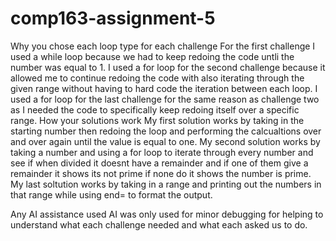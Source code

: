 # comp163-assignment-5
Why you chose each loop type for each challenge
For the first challenge I used a while loop because we had to keep redoing the code untli the number was equal to 1. I used a for loop for the second challenge because it allowed me to continue redoing the code with also iterating through the given range without having to hard code the iteration between each loop. I used a for loop for the last challenge for the same reason as challenge two as I needed the code to specifically keep redoing itself over a specific range.
How your solutions work
My first solution works by taking in the starting number then redoing the loop and performing the calcualtions over and over again until the value is equal to one. My second solution works by taking a number and using a for loop to iterate through every number and see if when divided it doesnt have a remainder and if one of them give a remainder it shows its not prime if none do it shows the number is prime. My last soltution works by taking in a range and printing out the numbers in that range while using end= to format the output.

Any AI assistance used
AI was only used for minor debugging for helping to understand what each challenge needed and what each asked us to do.